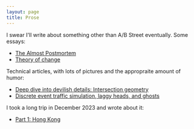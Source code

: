 ```yaml
---
layout: page
title: Prose
---
```


I swear I'll write about something other than A/B Street eventually. Some essays:

- [The Almost Postmortem](https://a-b-street.github.io/docs/project/history/retrospective/index.html)
- [Theory of change](https://a-b-street.github.io/docs/software/ungap_the_map/motivation.html)

Technical articles, with lots of pictures and the appropraite amount of humor:

- [Deep dive into devilish details: Intersection geometry](https://a-b-street.github.io/docs/tech/map/geometry/index.html)
- [Discrete event traffic simulation, laggy heads, and ghosts](https://a-b-street.github.io/docs/tech/trafficsim/discrete_event/index.html)

I took a long trip in December 2023 and wrote about it:

- [Part 1: Hong Kong](dec2023/pt1_hk.md)
